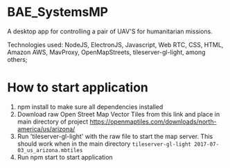 # BAE_SystemsMP
A desktop app for controlling a pair of UAV'S for humanitarian missions.

Technologies used: NodeJS, ElectronJS, Javascript, Web RTC, CSS, HTML, Amazon AWS, MavProxy, OpenMapStreets, tileserver-gl-light, among others;

# How to start application
1. npm install to make sure all dependencies installed
2. Download raw Open Street Map Vector Tiles from this link and place in main directory of project
https://openmaptiles.com/downloads/north-america/us/arizona/
3. Run 'tileserver-gl-light' with the raw file to start the map server. This should work when in the main directory
```tileserver-gl-light 2017-07-03_us_arizona.mbtiles```
4. Run npm start to start application
